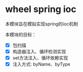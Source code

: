 # wheel spring ioc
本模块旨在模拟实现spring的ioc机制

本模块的目标：
- [x] 包扫描
- [x] 构造器注入、循环检测实现
- [x] set方法注入、循环依赖实现
- [x] 注入方式: byName、byType